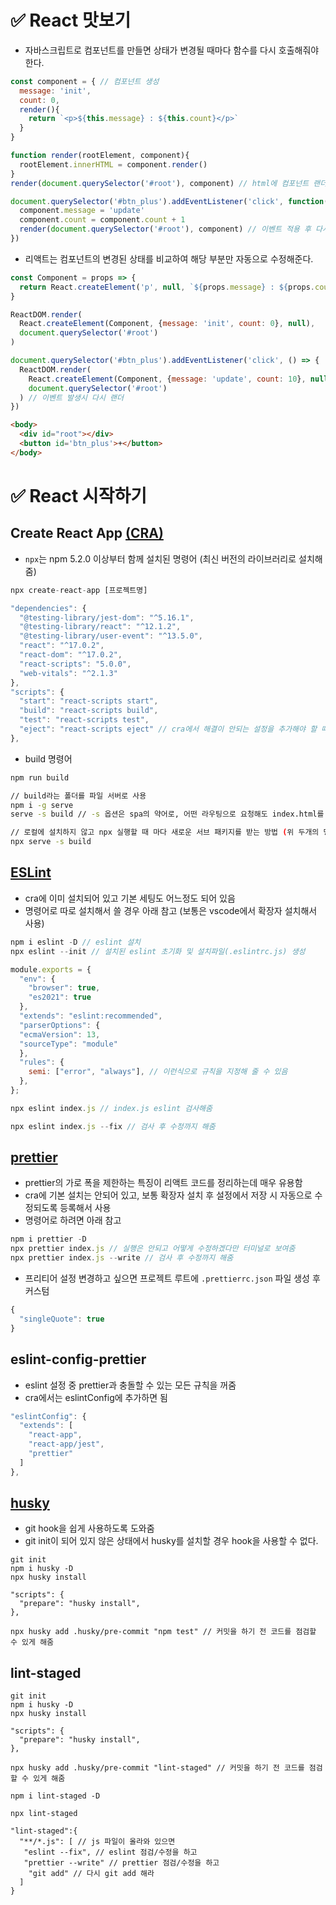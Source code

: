 # ✅ React 맛보기
* 자바스크립트로 컴포넌트를 만들면 상태가 변경될 때마다 함수를 다시 호출해줘야 한다.
```js
const component = { // 컴포넌트 생성
  message: 'init',
  count: 0,
  render(){
    return `<p>${this.message} : ${this.count}</p>`
  }
}

function render(rootElement, component){
  rootElement.innerHTML = component.render()
}
render(document.querySelector('#root'), component) // html에 컴포넌트 랜더

document.querySelector('#btn_plus').addEventListener('click', function(){
  component.message = 'update'
  component.count = component.count + 1
  render(document.querySelector('#root'), component) // 이벤트 적용 후 다시 랜더
})
```
* 리액트는 컴포넌트의 변경된 상태를 비교하여 해당 부분만 자동으로 수정해준다.
```js
const Component = props => {
  return React.createElement('p', null, `${props.message} : ${props.count}`) // (태그, 속성, 내용)
}

ReactDOM.render(
  React.createElement(Component, {message: 'init', count: 0}, null),
  document.querySelector('#root')
)

document.querySelector('#btn_plus').addEventListener('click', () => {
  ReactDOM.render(
    React.createElement(Component, {message: 'update', count: 10}, null),
    document.querySelector('#root')
  ) // 이벤트 발생시 다시 랜더
}) 
```
```html
<body>
  <div id="root"></div>
  <button id='btn_plus'>+</button>
</body>
```
# ✅ React 시작하기
## Create React App [(CRA)](https://create-react-app.dev/)
* `npx`는 npm 5.2.0 이상부터 함께 설치된 명령어 (최신 버전의 라이브러리로 설치해줌)
```js
npx create-react-app [프로젝트명]
```
```js
"dependencies": {
  "@testing-library/jest-dom": "^5.16.1",
  "@testing-library/react": "^12.1.2",
  "@testing-library/user-event": "^13.5.0",
  "react": "^17.0.2",
  "react-dom": "^17.0.2",
  "react-scripts": "5.0.0",
  "web-vitals": "^2.1.3"
},
"scripts": {
  "start": "react-scripts start",
  "build": "react-scripts build",
  "test": "react-scripts test",
  "eject": "react-scripts eject" // cra에서 해결이 안되는 설정을 추가해야 할 때 (관리/복구가 매우 어려움)
},
```
* build 명령어
```bash
npm run build
```
```bash
// build라는 폴더를 파일 서버로 사용
npm i -g serve
serve -s build // -s 옵션은 spa의 약어로, 어떤 라우팅으로 요청해도 index.html를 응답하도록 해줌

// 로컬에 설치하지 않고 npx 실행할 때 마다 새로운 서브 패키지를 받는 방법 (위 두개의 명령 대체)
npx serve -s build
```
## [ESLint](https://eslint.org/)
* cra에 이미 설치되어 있고 기본 세팅도 어느정도 되어 있음  
* 명령어로 따로 설치해서 쓸 경우 아래 참고 (보통은 vscode에서 확장자 설치해서 사용)
```js
npm i eslint -D // eslint 설치
npx eslint --init // 설치된 eslint 초기화 및 설치파일(.eslintrc.js) 생성
```
```js
module.exports = {
  "env": {
    "browser": true,
    "es2021": true
  },
  "extends": "eslint:recommended",
  "parserOptions": {
  "ecmaVersion": 13,
  "sourceType": "module"
  },
  "rules": {
    semi: ["error", "always"], // 이런식으로 규칙을 지정해 줄 수 있음
  },
};
```
```js
npx eslint index.js // index.js eslint 검사해줌
```
```js
npx eslint index.js --fix // 검사 후 수정까지 해줌
```
## [prettier](https://prettier.io/docs/en/index.html)
* prettier의 가로 폭을 제한하는 특징이 리액트 코드를 정리하는데 매우 유용함
* cra에 기본 설치는 안되어 있고, 보통 확장자 설치 후 설정에서 저장 시 자동으로 수정되도록 등록해서 사용  
* 명령어로 하려면 아래 참고  
```js
npm i prettier -D
npx prettier index.js // 실행은 안되고 어떻게 수정하겠다만 터미널로 보여줌
npx prettier index.js --write // 검사 후 수정까지 해줌
```
* 프리티어 설정 변경하고 싶으면 프로젝트 루트에 `.prettierrc.json` 파일 생성 후 커스텀
```js
{
  "singleQuote": true
}
```
## eslint-config-prettier
* eslint 설정 중 prettier과 충돌할 수 있는 모든 규칙을 꺼줌  
* cra에서는 eslintConfig에 추가하면 됨
```js
"eslintConfig": {
  "extends": [
    "react-app",
    "react-app/jest",
    "prettier"
  ]
},
```
## [husky](https://github.com/typicode/husky)
* git hook을 쉽게 사용하도록 도와줌
* git init이 되어 있지 않은 상태에서 husky를 설치할 경우 hook을 사용할 수 없다.
```
git init
npm i husky -D
npx husky install
```
```
"scripts": {
  "prepare": "husky install",
},
```
```
npx husky add .husky/pre-commit "npm test" // 커밋을 하기 전 코드를 점검할 수 있게 해줌
```
## lint-staged
```
git init
npm i husky -D
npx husky install
```
```
"scripts": {
  "prepare": "husky install",
},
```
```
npx husky add .husky/pre-commit "lint-staged" // 커밋을 하기 전 코드를 점검할 수 있게 해줌
```
```
npm i lint-staged -D
```
```
npx lint-staged
```
```
"lint-staged":{
  "**/*.js": [ // js 파일이 올라와 있으면
   "eslint --fix", // eslint 점검/수정을 하고
   "prettier --write" // prettier 점검/수정을 하고
    "git add" // 다시 git add 해라
  ]
}
```
